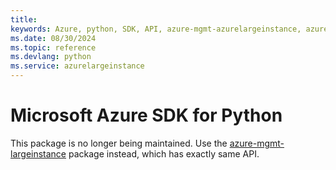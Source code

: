 ```yaml
---
title: 
keywords: Azure, python, SDK, API, azure-mgmt-azurelargeinstance, azurelargeinstance
ms.date: 08/30/2024
ms.topic: reference
ms.devlang: python
ms.service: azurelargeinstance
---
```

# Microsoft Azure SDK for Python

This package is no longer being maintained. Use the [azure-mgmt-largeinstance](https://pypi.org/project/azure-mgmt-largeinstance/) package instead, which has exactly same API.

